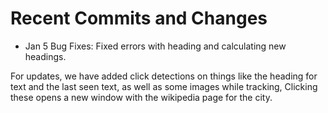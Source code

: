 # Recent Commits and Changes

- Jan 5 Bug Fixes:
Fixed errors with heading and calculating new headings. 

For updates, we have added click detections on things like the heading for text and the last seen text, as well as some images while tracking, Clicking these opens a new window with the wikipedia page for the city.